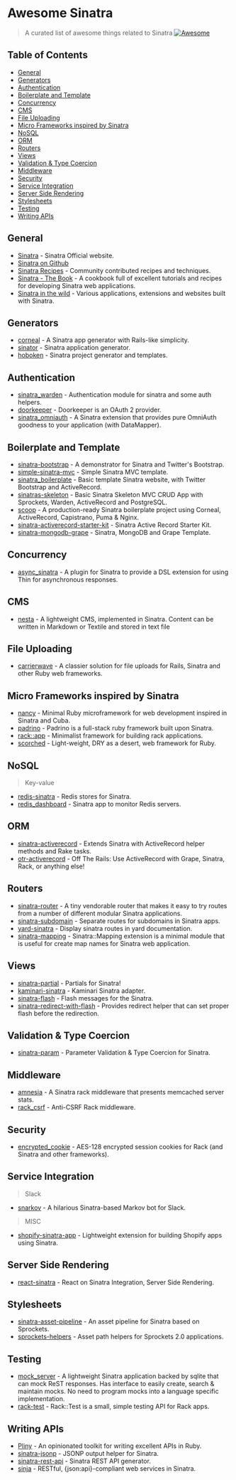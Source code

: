 # Awesome Sinatra

> A curated list of awesome things related to Sinatra [![Awesome](https://awesome.re/badge.svg)](https://github.com/sindresorhus/awesome#readme)

## Table of Contents

- [General](#general)
- [Generators](#generators)
- [Authentication](#authentication)
- [Boilerplate and Template](#boilerplate-and-template)
- [Concurrency](#concurrency)
- [CMS](#cms)
- [File Uploading](#file-uploading)
- [Micro Frameworks inspired by Sinatra](#micro-frameworks-inspired-by-sinatra)
- [NoSQL](#nosql)
- [ORM](#orm)
- [Routers](#routers)
- [Views](#views)
- [Validation & Type Coercion](#validation--type-coercion)
- [Middleware](#middleware)
- [Security](#security)
- [Service Integration](#service-integration)
- [Server Side Rendering](#server-side-rendering)
- [Stylesheets](#stylesheets)
- [Testing](#testing)
- [Writing APIs](#writing-apis)

## General

* [Sinatra](https://sinatrarb.com/) - Sinatra Official website.
* [Sinatra on Github](https://github.com/sinatra/sinatra)
* [Sinatra Recipes](https://github.com/sinatra/sinatra-recipes) - Community contributed recipes and techniques.
* [Sinatra - The Book](https://github.com/sinatra/sinatra-book) - A cookbook full of excellent tutorials
  and recipes for developing Sinatra web applications.
* [Sinatra in the wild](https://github.com/sinatra/sinatra.github.com/blob/master/wild.markdown) - Various
  applications, extensions and websites built with Sinatra.

## Generators

* [corneal](https://github.com/thebrianemory/corneal) - A Sinatra app generator with Rails-like simplicity.
* [sinator](https://github.com/kuntoaji/sinator) - Sinatra application generator.
* [hoboken](https://github.com/bnadlerjr/hoboken) - Sinatra project generator and templates.

## Authentication

* [sinatra_warden](https://github.com/wardencommunity/sinatra_warden) - Authentication module for sinatra and some auth helpers.
* [doorkeeper](https://github.com/doorkeeper-gem/doorkeeper) - Doorkeeper is an OAuth 2 provider.
* [sinatra_omniauth](https://github.com/cjheath/sinatra_omniauth) - A Sinatra extension that provides pure OmniAuth goodness
  to your application (with DataMapper).

## Boilerplate and Template

* [sinatra-bootstrap](https://github.com/bootstrap-ruby/sinatra-bootstrap) - A demonstrator for Sinatra and Twitter's Bootstrap.
* [simple-sinatra-mvc](https://github.com/kathgironpe/simple-sinatra-mvc) - Simple Sinatra MVC template.
* [sinatra_boilerplate](https://github.com/reedstonefood/sinatra_boilerplate) - Basic template Sinatra website, with Twitter Bootstrap and ActiveRecord.
* [sinatras-skeleton](https://github.com/simonneutert/sinatras-skeleton) - Basic Sinatra Skeleton MVC CRUD App with Sprockets, Warden, ActiveRecord and PostgreSQL.
* [scoop](https://github.com/abhinavs/scoop) - A production-ready Sinatra boilerplate project using Corneal, ActiveRecord, Capistrano, Puma & Nginx.
* [sinatra-activerecord-starter-kit](https://github.com/LaunchAcademy/sinatra-activerecord-starter-kit) - Sinatra Active Record Starter Kit.
* [sinatra-mongodb-grape](https://github.com/kathgironpe/sinatra-mongodb-grape) - Sinatra, MongoDB and Grape Template.

## Concurrency

- [async_sinatra](https://github.com/raggi/async_sinatra) - A plugin for Sinatra to provide a DSL extension
  for using Thin for asynchronous responses.

## CMS

* [nesta](https://github.com/gma/nesta) - A lightweight CMS, implemented in Sinatra. Content can be written
  in Markdown or Textile and stored in text file

## File Uploading

* [carrierwave](https://github.com/carrierwaveuploader/carrierwave) - A classier solution for file uploads for Rails,
  Sinatra and other Ruby web frameworks.

## Micro Frameworks inspired by Sinatra

* [nancy](https://github.com/guilleiguaran/nancy) - Minimal Ruby microframework for web development inspired in Sinatra and Cuba.
* [padrino](https://github.com/padrino/padrino-framework) - Padrino is a full-stack ruby framework built upon Sinatra.
* [rack::app](https://github.com/rack-app/rack-app) - Minimalist framework for building rack applications.
* [scorched](https://github.com/wardrop/scorched) - Light-weight, DRY as a desert, web framework for Ruby.

## NoSQL

> Key-value

* [redis-sinatra](https://github.com/redis-store/redis-sinatra) - Redis stores for Sinatra.
* [redis_dashboard](https://github.com/BaseSecrete/redis_dashboard) - Sinatra app to monitor Redis servers.

## ORM

* [sinatra-activerecord](https://github.com/sinatra-activerecord/sinatra-activerecord) - Extends Sinatra with ActiveRecord helper methods and Rake tasks.
* [otr-activerecord](https://github.com/jhollinger/otr-activerecord) - Off The Rails: Use ActiveRecord with Grape, Sinatra, Rack, or anything else!

## Routers

* [sinatra-router](https://github.com/brandur/sinatra-router) - A tiny vendorable router that makes it 
  easy to try routes from a number of different modular Sinatra applications.
* [sinatra-subdomain](https://github.com/fnando/sinatra-subdomain) - Separate routes for subdomains in Sinatra apps.
* [yard-sinatra](https://github.com/rkh/yard-sinatra) - Display sinatra routes in yard documentation.
* [sinatra-mapping](https://github.com/hallison/sinatra-mapping) - Sinatra::Mapping extension is a minimal module that is useful
  for create map names for Sinatra web application.

## Views

* [sinatra-partial](https://github.com/yb66/Sinatra-Partial) - Partials for Sinatra!
* [kaminari-sinatra](https://github.com/kaminari/kaminari-sinatra) - Kaminari Sinatra adapter.
* [sinatra-flash](https://github.com/SFEley/sinatra-flash) - Flash messages for the Sinatra.
* [sinatra-redirect-with-flash](https://github.com/vast/sinatra-redirect-with-flash) - Provides redirect helper
  that can set proper flash before the redirection.

## Validation & Type Coercion

* [sinatra-param](https://github.com/mattt/sinatra-param) - Parameter Validation & Type Coercion for Sinatra.

## Middleware

* [amnesia](https://github.com/benschwarz/amnesia) - A Sinatra rack middleware that presents memcached server stats.
* [rack_csrf](https://github.com/baldowl/rack_csrf) - Anti-CSRF Rack middleware.

## Security

* [encrypted_cookie](https://github.com/cvonkleist/encrypted_cookie) - AES-128 encrypted session cookies for Rack (and Sinatra and other frameworks).

## Service Integration

> Slack

* [snarkov](https://github.com/gesteves/snarkov) - A hilarious Sinatra-based Markov bot for Slack.

> MISC

* [shopify-sinatra-app](https://github.com/kevinhughes27/shopify-sinatra-app) - Lightweight extension for
  building Shopify apps using Sinatra.

## Server Side Rendering

* [react-sinatra](https://github.com/namusyaka/react-sinatra) - React on Sinatra Integration, Server Side Rendering.

## Stylesheets

* [sinatra-asset-pipeline](https://github.com/kalasjocke/sinatra-asset-pipeline) - An asset pipeline for Sinatra based on Sprockets.
* [sprockets-helpers](https://github.com/petebrowne/sprockets-helpers) - Asset path helpers for Sprockets 2.0 applications.

## Testing

* [mock_server](https://github.com/mvemjsun/mock_server) - A lightweight Sinatra application backed by sqlite that can mock ReST responses.
  Has interface to easily create, search & maintain mocks. No need to program mocks into a language specific implementation.
* [rack-test](https://github.com/rack/rack-test) - Rack::Test is a small, simple testing API for Rack apps.

## Writing APIs

* [Pliny](https://github.com/interagent/pliny) - An opinionated toolkit for writing excellent APIs in Ruby.
* [sinatra-jsonp](https://github.com/shtirlic/sinatra-jsonp) - JSONP output helper for Sinatra.
* [sinatra-rest-api](https://github.com/blocknotes/sinatra-rest-api) - Sinatra REST API generator.
* [sinja](https://github.com/mwpastore/sinja) - RESTful, {json:api}-compliant web services in Sinatra.
